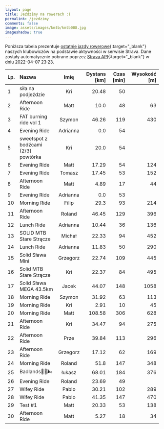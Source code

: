 ```yaml
---
layout: page
title: Jeździmy na rowerach :)
permalink: /jezdzimy
comments: false
image: assets/images/kmtb/kmtb008.jpg
imageshadow: true
---
```


Poniższa tabela prezentuje [ostatnie jazdy rowerowe](https://www.strava.com/clubs/336381){:target="_blank"} naszych klubowiczów na podstawie aktywności w serwisie Strava. Dane zostały automatycznie pobrane poprzez [Strava API](https://developers.strava.com/docs/reference/#api-Clubs-getClubActivitiesById){:target="_blank"} w dniu 2022-04-07 23:23.

Lp. | Nazwa | Imię | Dystans [km] | Czas [min] | Wysokość [m]
:--- | :--- | :---: | ---: | ---: | ---:
1|siła na podjeździe|Kri|20.48|50|
2|Afternoon Ride|Matt|10.0|48|63
3|FAT burning ride vol 1|Szymon|46.26|119|430
4|Evening Ride|Adrianna|0.0|54|
5|sweetspot z bodźcami (2/3)  powtórka|Kri|20.0|54|
6|Evening Ride|Matt|17.29|54|124
7|Evening Ride|Tomasz|17.45|53|152
8|Afternoon Ride|Matt|4.89|17|44
9|Evening Ride|Adrianna|0.0|53|
10|Morning Ride|Filip|29.3|93|214
11|Afternoon Ride|Roland|46.45|129|396
12|Lunch Ride|Adrianna|10.44|36|136
13|SOLID MTB Stare Strącze |Michał|22.33|94|452
14|Lunch Ride|Adrianna|11.83|50|290
15|Solid Sława Mini|Grzegorz|22.74|109|445
16|Solid MTB Stare Strącze |Kri|22.37|84|495
17|Solid Sława MEGA 43.5km|Jacek|44.07|148|1058
18|Morning Ride|Szymon|31.92|63|113
19|Morning Ride|Kri|2.91|10|45
20|Morning Ride|Matt|108.58|306|628
21|Afternoon Ride|Kri|34.47|94|275
22|Afternoon Ride|Prze|39.84|113|296
23|Afternoon Ride|Grzegorz|17.12|62|169
24|Morning Ride|Roland|51.8|147|348
25|Badlands💪🤠🌬|łukasz|68.01|184|376
26|Evening Ride|Roland|23.69|49|
27|Wifey Ride|Pablo|30.21|102|289
28|Wifey Ride|Pablo|41.35|147|470
29|Test #1|Matt|20.33|53|138
30|Afternoon Ride|Matt|5.27|18|34
